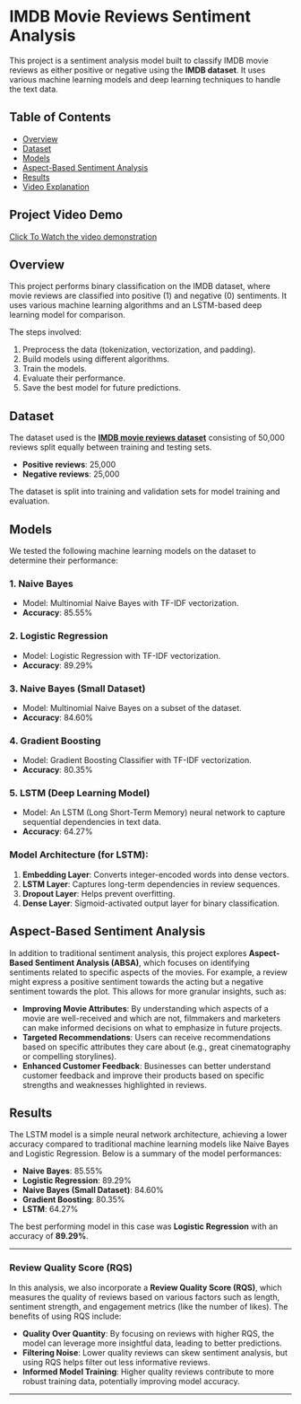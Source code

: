 # IMDB Movie Reviews Sentiment Analysis

This project is a sentiment analysis model built to classify IMDB movie reviews as either positive or negative using the **IMDB dataset**. It uses various machine learning models and deep learning techniques to handle the text data.

## Table of Contents

- [Overview](#overview)
- [Dataset](#dataset) 
- [Models](#models)
- [Aspect-Based Sentiment Analysis](#aspect-based-sentiment-analysis)
- [Results](#results)
- [Video Explanation](#VideoExplanation)



## Project Video Demo

[Click To Watch the video demonstration](https://go.screenpal.com/watch/cZQv6qVS7Qa)


## Overview

This project performs binary classification on the IMDB dataset, where movie reviews are classified into positive (1) and negative (0) sentiments. It uses various machine learning algorithms and an LSTM-based deep learning model for comparison.

The steps involved:
1. Preprocess the data (tokenization, vectorization, and padding).
2. Build models using different algorithms.
3. Train the models.
4. Evaluate their performance.
5. Save the best model for future predictions.

## Dataset

The dataset used is the **[IMDB movie reviews dataset](<IMDB Dataset.csv>)** consisting of 50,000 reviews split equally between training and testing sets.

- **Positive reviews**: 25,000
- **Negative reviews**: 25,000

The dataset is split into training and validation sets for model training and evaluation.

## Models

We tested the following machine learning models on the dataset to determine their performance:

### 1. **Naive Bayes**
   - Model: Multinomial Naive Bayes with TF-IDF vectorization.
   - **Accuracy**: 85.55%

### 2. **Logistic Regression**
   - Model: Logistic Regression with TF-IDF vectorization.
   - **Accuracy**: 89.29%

### 3. **Naive Bayes (Small Dataset)**
   - Model: Multinomial Naive Bayes on a subset of the dataset.
   - **Accuracy**: 84.60%

### 4. **Gradient Boosting**
   - Model: Gradient Boosting Classifier with TF-IDF vectorization.
   - **Accuracy**: 80.35%

### 5. **LSTM (Deep Learning Model)**
   - Model: An LSTM (Long Short-Term Memory) neural network to capture sequential dependencies in text data.
   - **Accuracy**: 64.27%

### Model Architecture (for LSTM):
1. **Embedding Layer**: Converts integer-encoded words into dense vectors.
2. **LSTM Layer**: Captures long-term dependencies in review sequences.
3. **Dropout Layer**: Helps prevent overfitting.
4. **Dense Layer**: Sigmoid-activated output layer for binary classification.

## Aspect-Based Sentiment Analysis

In addition to traditional sentiment analysis, this project explores **Aspect-Based Sentiment Analysis (ABSA)**, which focuses on identifying sentiments related to specific aspects of the movies. For example, a review might express a positive sentiment towards the acting but a negative sentiment towards the plot. This allows for more granular insights, such as:

- **Improving Movie Attributes**: By understanding which aspects of a movie are well-received and which are not, filmmakers and marketers can make informed decisions on what to emphasize in future projects.
- **Targeted Recommendations**: Users can receive recommendations based on specific attributes they care about (e.g., great cinematography or compelling storylines).
- **Enhanced Customer Feedback**: Businesses can better understand customer feedback and improve their products based on specific strengths and weaknesses highlighted in reviews.

## Results

The LSTM model is a simple neural network architecture, achieving a lower accuracy compared to traditional machine learning models like Naive Bayes and Logistic Regression. Below is a summary of the model performances:

- **Naive Bayes**: 85.55%
- **Logistic Regression**: 89.29%
- **Naive Bayes (Small Dataset)**: 84.60%
- **Gradient Boosting**: 80.35%
- **LSTM**: 64.27%

The best performing model in this case was **Logistic Regression** with an accuracy of **89.29%**.

---

### Review Quality Score (RQS)

In this analysis, we also incorporate a **Review Quality Score (RQS)**, which measures the quality of reviews based on various factors such as length, sentiment strength, and engagement metrics (like the number of likes). The benefits of using RQS include:

- **Quality Over Quantity**: By focusing on reviews with higher RQS, the model can leverage more insightful data, leading to better predictions.
- **Filtering Noise**: Lower quality reviews can skew sentiment analysis, but using RQS helps filter out less informative reviews.
- **Informed Model Training**: Higher quality reviews contribute to more robust training data, potentially improving model accuracy.

---
